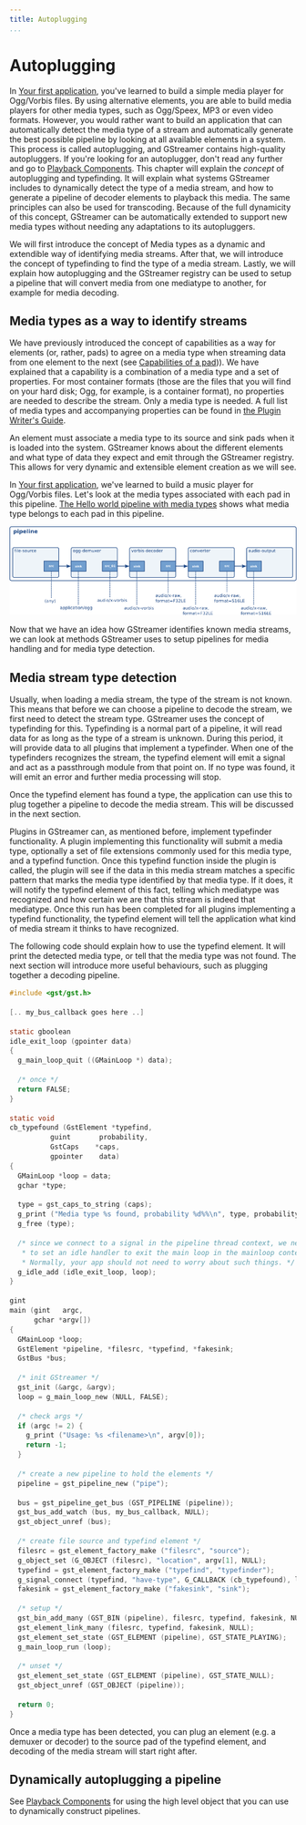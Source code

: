 ```yaml
---
title: Autoplugging
...
```


# Autoplugging

In [Your first application][helloworld], you've learned to
build a simple media player for Ogg/Vorbis files. By using alternative
elements, you are able to build media players for other media types,
such as Ogg/Speex, MP3 or even video formats. However, you would rather
want to build an application that can automatically detect the media
type of a stream and automatically generate the best possible pipeline
by looking at all available elements in a system. This process is called
autoplugging, and GStreamer contains high-quality autopluggers. If
you're looking for an autoplugger, don't read any further and go to
[Playback Components][playback-components]. This chapter will
explain the *concept* of autoplugging and typefinding. It will explain
what systems GStreamer includes to dynamically detect the type of a
media stream, and how to generate a pipeline of decoder elements to
playback this media. The same principles can also be used for
transcoding. Because of the full dynamicity of this concept, GStreamer
can be automatically extended to support new media types without needing
any adaptations to its autopluggers.

We will first introduce the concept of Media types as a dynamic and
extendible way of identifying media streams. After that, we will
introduce the concept of typefinding to find the type of a media stream.
Lastly, we will explain how autoplugging and the GStreamer registry can
be used to setup a pipeline that will convert media from one mediatype
to another, for example for media decoding.

[helloworld]: application-development/basics/helloworld.md
[playback-components]: application-development/highlevel/playback-components.md

## Media types as a way to identify streams

We have previously introduced the concept of capabilities as a way for
elements (or, rather, pads) to agree on a media type when streaming data
from one element to the next (see [Capabilities of a pad][pad-caps])). We have
explained that a capability is a combination of a media type and a set of
properties. For most container formats (those are the files that you will find
on your hard disk; Ogg, for example, is a container format), no properties are
needed to describe the stream. Only a media type is needed. A full list
of media types and accompanying properties can be found in [the Plugin
Writer's Guide][pwg-type-defs].

An element must associate a media type to its source and sink pads when
it is loaded into the system. GStreamer knows about the different
elements and what type of data they expect and emit through the
GStreamer registry. This allows for very dynamic and extensible element
creation as we will see.

In [Your first application][helloworld], we've learned to
build a music player for Ogg/Vorbis files. Let's look at the media types
associated with each pad in this pipeline. [The Hello world pipeline
with media types](#the-hello-world-pipeline-with-media-types) shows what
media type belongs to each pad in this pipeline.

![The Hello world pipeline with media types](images/mime-world.png "fig:")

Now that we have an idea how GStreamer identifies known media streams,
we can look at methods GStreamer uses to setup pipelines for media
handling and for media type detection.

[pad-caps]: application-development/basics/pads.md#capabilities-of-a-pad
[pwg-type-defs]: plugin-development/advanced/building-types.md

## Media stream type detection

Usually, when loading a media stream, the type of the stream is not
known. This means that before we can choose a pipeline to decode the
stream, we first need to detect the stream type. GStreamer uses the
concept of typefinding for this. Typefinding is a normal part of a
pipeline, it will read data for as long as the type of a stream is
unknown. During this period, it will provide data to all plugins that
implement a typefinder. When one of the typefinders recognizes the
stream, the typefind element will emit a signal and act as a passthrough
module from that point on. If no type was found, it will emit an error
and further media processing will stop.

Once the typefind element has found a type, the application can use this
to plug together a pipeline to decode the media stream. This will be
discussed in the next section.

Plugins in GStreamer can, as mentioned before, implement typefinder
functionality. A plugin implementing this functionality will submit a
media type, optionally a set of file extensions commonly used for this
media type, and a typefind function. Once this typefind function inside
the plugin is called, the plugin will see if the data in this media
stream matches a specific pattern that marks the media type identified
by that media type. If it does, it will notify the typefind element of
this fact, telling which mediatype was recognized and how certain we are
that this stream is indeed that mediatype. Once this run has been
completed for all plugins implementing a typefind functionality, the
typefind element will tell the application what kind of media stream it
thinks to have recognized.

The following code should explain how to use the typefind element. It
will print the detected media type, or tell that the media type was not
found. The next section will introduce more useful behaviours, such as
plugging together a decoding pipeline.

```  c
#include <gst/gst.h>

[.. my_bus_callback goes here ..]

static gboolean
idle_exit_loop (gpointer data)
{
  g_main_loop_quit ((GMainLoop *) data);

  /* once */
  return FALSE;
}

static void
cb_typefound (GstElement *typefind,
          guint       probability,
          GstCaps    *caps,
          gpointer    data)
{
  GMainLoop *loop = data;
  gchar *type;

  type = gst_caps_to_string (caps);
  g_print ("Media type %s found, probability %d%%\n", type, probability);
  g_free (type);

  /* since we connect to a signal in the pipeline thread context, we need
   * to set an idle handler to exit the main loop in the mainloop context.
   * Normally, your app should not need to worry about such things. */
  g_idle_add (idle_exit_loop, loop);
}

gint
main (gint   argc,
      gchar *argv[])
{
  GMainLoop *loop;
  GstElement *pipeline, *filesrc, *typefind, *fakesink;
  GstBus *bus;

  /* init GStreamer */
  gst_init (&argc, &argv);
  loop = g_main_loop_new (NULL, FALSE);

  /* check args */
  if (argc != 2) {
    g_print ("Usage: %s <filename>\n", argv[0]);
    return -1;
  }

  /* create a new pipeline to hold the elements */
  pipeline = gst_pipeline_new ("pipe");

  bus = gst_pipeline_get_bus (GST_PIPELINE (pipeline));
  gst_bus_add_watch (bus, my_bus_callback, NULL);
  gst_object_unref (bus);

  /* create file source and typefind element */
  filesrc = gst_element_factory_make ("filesrc", "source");
  g_object_set (G_OBJECT (filesrc), "location", argv[1], NULL);
  typefind = gst_element_factory_make ("typefind", "typefinder");
  g_signal_connect (typefind, "have-type", G_CALLBACK (cb_typefound), loop);
  fakesink = gst_element_factory_make ("fakesink", "sink");

  /* setup */
  gst_bin_add_many (GST_BIN (pipeline), filesrc, typefind, fakesink, NULL);
  gst_element_link_many (filesrc, typefind, fakesink, NULL);
  gst_element_set_state (GST_ELEMENT (pipeline), GST_STATE_PLAYING);
  g_main_loop_run (loop);

  /* unset */
  gst_element_set_state (GST_ELEMENT (pipeline), GST_STATE_NULL);
  gst_object_unref (GST_OBJECT (pipeline));

  return 0;
}

```

Once a media type has been detected, you can plug an element (e.g. a
demuxer or decoder) to the source pad of the typefind element, and
decoding of the media stream will start right after.

## Dynamically autoplugging a pipeline

See [Playback Components][playback-components] for using the
high level object that you can use to dynamically construct pipelines.
